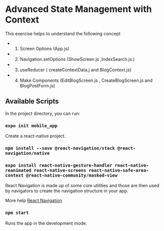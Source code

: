 # Advanced State Management with Context

This exercise helps to understand the following concept

- 1. Screen Options (App.js)
- 2. Navigation.setOptions (ShowScreen.js ,IndexSearch.js )
- 3. useReducer ( createContextData.j and BlogContext.js)
- 4. Make Components (EditBlogScreen.js , CreateBlogScreen.js and BlogPostForm.js)

## Available Scripts

In the project directory, you can run:

### `expo init mobile_app`

Create a react-native project.

### `npm install --save @react-navigation/stack @react-navigation/native`

### `expo install react-native-gesture-handler react-native-reanimated react-native-screens react-native-safe-area-context @react-native-community/masked-view`

React Navigation is made up of some core utilities and those are then used by navigators to create the navigation structure in your app.

More help [React Navigation](https://reactnavigation.org/docs/getting-started)

### `npm start`

Runs the app in the development mode.<br />
